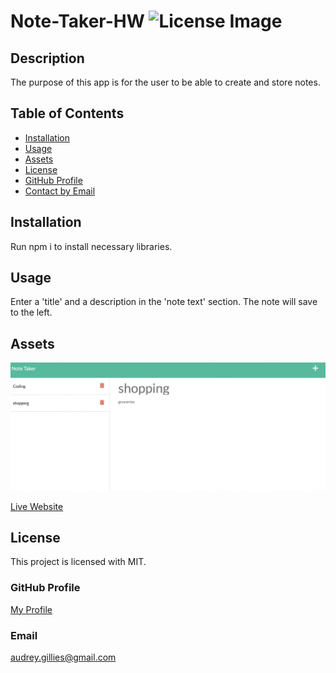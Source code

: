 # Note-Taker-HW ![License Image](https://img.shields.io/badge/license-MIT-blue)

## Description

The purpose of this app is for the user to be able to create and store notes.

## Table of Contents

- [Installation](#installation)
- [Usage](#usage)
- [Assets](#assets)
- [License](#license)
- [GitHub Profile](#github-profile)
- [Contact by Email](#email)

## Installation

Run npm i to install necessary libraries.

## Usage

Enter a 'title' and a description in the 'note text' section. The note will save to the left.

## Assets

![Example Note List](./images/screenshot-of-site.png)

[Live Website](https://boiling-spire-25558.herokuapp.com/notes)

## License

This project is licensed with MIT.

### GitHub Profile

[My Profile](https://github.com/audrey-g37)

### Email

audrey.gillies@gmail.com
